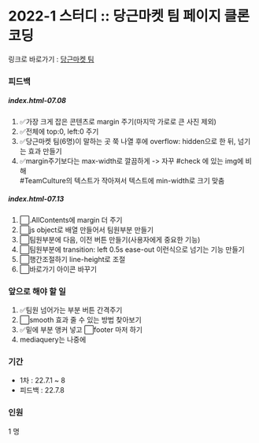 <h1>
  2022-1 스터디 :: 당근마켓 팀 페이지 클론코딩
</h1>

링크로 바로가기 : <a href="https://kwakminjung.github.io/Clonecoding/">당근마켓 팀<a>

<h3>피드백</h3>
<h5>index.html-07.08</h5>
<ol>
  <li>✅가장 크게 잡은 콘텐츠로 margin 주기(마지막 가로로 큰 사진 제외)</li>
  <li>✅전체에 top:0, left:0 주기</li>
  <li>✅당근마켓 팀(6명)이 말하는 곳 쭉 나열 후에 overflow: hidden으로 한 뒤, 넘기는 효과 만들기</li>
  <li>✅margin주기보다는 max-width로 깔끔하게 -> 자꾸 #check 에 있는 img에 비해<br> #TeamCulture의 텍스트가 작아져서 텍스트에 min-width로 크기 맞춤</li>
</ol>
<h5>index.html-07.13</h5>
<ol>
  <li>⬜.AllContents에 margin 더 주기</li>
  <li>⬜js object로 배열 만들어서 팀원부분 만들기</li>
  <li>⬜팀원부분에 다음, 이전 버튼 만들기(사용자에게 중요한 기능)</li>
  <li>⬜팀원부분에 transition: left 0.5s ease-out 이런식으로 넘기는 기능 만들기</li>
  <li>⬜행간조절하기 line-height로 조절</li>
  <li>⬜바로가기 아이콘 바꾸기</li>
</ol>

<h3>앞으로 해야 할 일</h3>
<ol>
  <li>✅팀원 넘어가는 부분 버튼 간격주기</li>
  <li>⬜smooth 효과 줄 수 있는 방법 찾아보기</li>
  <li>✅밑에 부분 앵커 넣고 ⬜footer 마저 하기</li>
  <li>mediaquery는 나중에</li>
</ol>

<h3>기간</h3>
<ul>
  <li>1차 : 22.7.1 ~ 8</li>
  <li>피드백 : 22.7.8</li>
</ul>
<h3>인원 </h3>1 명
